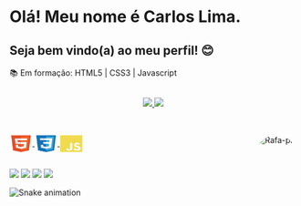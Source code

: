<h1>Olá! Meu nome é Carlos Lima.</h1> 

<h2>Seja bem vindo(a) ao meu perfil! 😊</h2>
📚 Em formação: HTML5 | CSS3 | Javascript

##

<div align="center">
  <a href="https://https://github.com/Carlosdevprog">
  <img height="180em" src="https://github-readme-stats.vercel.app/api?username=Carlosdevprog&show_icons=true&theme=codeSTACKr&include_all_commits=false&count_private=false"/>
  <img height="180em" src="https://github-readme-stats.vercel.app/api/top-langs/?username=Carlosdevprog&layout=compact&langs_count=7&theme=codeSTACKr"/>
</div>
  
## 
  
<div style="display: inline_block"><br>
  <img align="center" alt="Carlos-HTML" height="30" width="40" src="https://raw.githubusercontent.com/devicons/devicon/master/icons/html5/html5-original.svg">
  <img align="center" alt="Carlos-CSS" height="30" width="40" src="https://raw.githubusercontent.com/devicons/devicon/master/icons/css3/css3-original.svg">
  <img align="center" alt="Carlos-Js" height="30" width="40" src="https://raw.githubusercontent.com/devicons/devicon/master/icons/javascript/javascript-plain.svg">
  <img align="right" alt="Rafa-pic" height="150" style="border-radius:50px;" src="https://user-images.githubusercontent.com/103391344/165226550-ee5493bc-574a-46f3-bd99-2a8acea4be80.gif">
  </div> 
  
##
  
<div> 
  <a href="https://www.instagram.com/carlos.dev.prog/" target="_blank"><img src="https://img.shields.io/badge/-Instagram-%23E4405F?style=for-the-badge&logo=instagram&logoColor=white" target="_blank"></a>
  <a href = "mailto:edulima.bcb@hotmail.com"><img src="https://img.shields.io/badge/-Email-%23333?style=for-the-badge&logo=gmail&logoColor=white" target="_blank"></a>
  <a href="https://www.linkedin.com/in/carlos-lima-1b549a1a3/" target="_blank"><img src="https://img.shields.io/badge/-LinkedIn-%230077B5?style=for-the-badge&logo=linkedin&logoColor=white" target="_blank"></a> 
  <a href="https://api.whatsapp.com/send?phone=+8199003257&text=Meu Whatsapp" target="_blank"><img src="https://img.shields.io/badge/WhatsApp-25D366?style=for-the-badge&logo=whatsapp&logoColor=white" target="_blank"></a>
 
![Snake animation](https://github.com/Carlosdevprog/Carlosdevprog/blob/output/github-contribution-grid-snake.svg)
 
</div>
